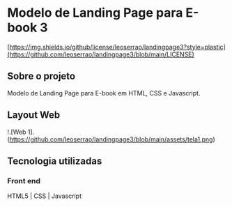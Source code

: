 # Modelo de Landing Page para E-book 3

[https://img.shields.io/github/license/leoserrao/landingpage3?style=plastic](https://github.com/leoserrao/landingpage3/blob/main/LICENSE)


## Sobre o projeto
Modelo de Landing Page para E-book em HTML, CSS e Javascript.

## Layout Web
!.[Web 1].(https://github.com/leoserrao/landingpage3/blob/main/assets/tela1.png)

## Tecnologia utilizadas
### Front end
HTML5 | CSS | Javascript
